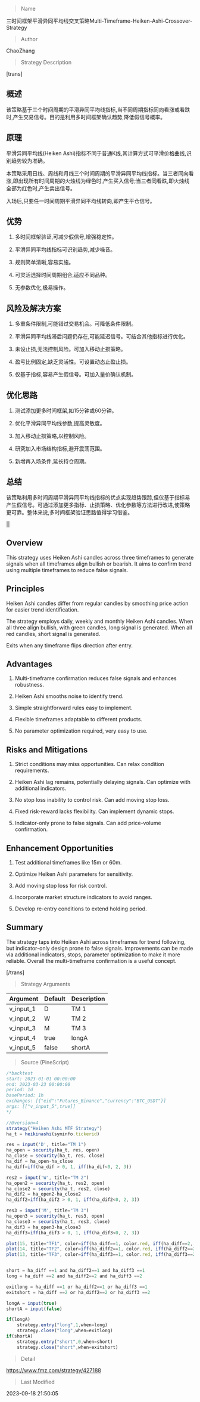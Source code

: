 
> Name

三时间框架平滑异同平均线交叉策略Multi-Timeframe-Heiken-Ashi-Crossover-Strategy

> Author

ChaoZhang

> Strategy Description

[trans]

## 概述

该策略基于三个时间周期的平滑异同平均线指标,当不同周期指标同向看涨或看跌时,产生交易信号。目的是利用多时间框架确认趋势,降低假信号概率。

## 原理

平滑异同平均线(Heiken Ashi)指标不同于普通K线,其计算方式可平滑价格曲线,识别趋势较为准确。

本策略采用日线、周线和月线三个时间周期的平滑异同平均线指标。当三者同向看涨,即出现所有时间周期的火烛线为绿色时,产生买入信号;当三者同看跌,即火烛线全部为红色时,产生卖出信号。

入场后,只要任一时间周期平滑异同平均线转向,即产生平仓信号。

## 优势

1. 多时间框架验证,可减少假信号,增强稳定性。

2. 平滑异同平均线指标可识别趋势,减少噪音。

3. 规则简单清晰,容易实施。

4. 可灵活选择时间周期组合,适应不同品种。

5. 无参数优化,极易操作。

## 风险及解决方案

1. 多重条件限制,可能错过交易机会。可降低条件限制。

2. 平滑异同平均线滞后问题仍存在,可能延迟信号。可结合其他指标进行优化。

3. 未设止损,无法控制风险。可加入移动止损策略。 

4. 盈亏比例固定,缺乏灵活性。可设置动态止盈止损。

5. 仅基于指标,容易产生假信号。可加入量价确认机制。

## 优化思路

1. 测试添加更多时间框架,如15分钟或60分钟。

2. 优化平滑异同平均线参数,提高灵敏度。

3. 加入移动止损策略,以控制风险。

4. 研究加入市场结构指标,避开震荡范围。 

5. 新增再入场条件,延长持仓周期。

## 总结

该策略利用多时间周期平滑异同平均线指标的优点实现趋势跟踪,但仅基于指标易产生假信号。可通过添加更多指标、止损策略、优化参数等方法进行改进,使策略更可靠。整体来说,多时间框架验证思路值得学习借鉴。

|| 

## Overview

This strategy uses Heiken Ashi candles across three timeframes to generate signals when all timeframes align bullish or bearish. It aims to confirm trend using multiple timeframes to reduce false signals.

## Principles

Heiken Ashi candles differ from regular candles by smoothing price action for easier trend identification.

The strategy employs daily, weekly and monthly Heiken Ashi candles. When all three align bullish, with green candles, long signal is generated. When all red candles, short signal is generated.

Exits when any timeframe flips direction after entry.

## Advantages  

1. Multi-timeframe confirmation reduces false signals and enhances robustness.

2. Heiken Ashi smooths noise to identify trend.

3. Simple straightforward rules easy to implement. 

4. Flexible timeframes adaptable to different products.

5. No parameter optimization required, very easy to use.

## Risks and Mitigations

1. Strict conditions may miss opportunities. Can relax condition requirements.

2. Heiken Ashi lag remains, potentially delaying signals. Can optimize with additional indicators.

3. No stop loss inability to control risk. Can add moving stop loss.

4. Fixed risk-reward lacks flexibility. Can implement dynamic stops. 

5. Indicator-only prone to false signals. Can add price-volume confirmation.

## Enhancement Opportunities

1. Test additional timeframes like 15m or 60m.

2. Optimize Heiken Ashi parameters for sensitivity.

3. Add moving stop loss for risk control.

4. Incorporate market structure indicators to avoid ranges.

5. Develop re-entry conditions to extend holding period.

## Summary

The strategy taps into Heiken Ashi across timeframes for trend following, but indicator-only design prone to false signals. Improvements can be made via additional indicators, stops, parameter optimization to make it more reliable. Overall the multi-timeframe confirmation is a useful concept.

[/trans]

> Strategy Arguments



|Argument|Default|Description|
|----|----|----|
|v_input_1|D|TM 1|
|v_input_2|W|TM 2|
|v_input_3|M|TM 3|
|v_input_4|true|longA|
|v_input_5|false|shortA|


> Source (PineScript)

``` javascript
/*backtest
start: 2023-01-01 00:00:00
end: 2023-03-23 00:00:00
period: 1d
basePeriod: 1h
exchanges: [{"eid":"Futures_Binance","currency":"BTC_USDT"}]
args: [["v_input_5",true]]
*/

//@version=4
strategy("Heiken Ashi MTF Strategy")
ha_t = heikinashi(syminfo.tickerid)

res = input('D', title="TM 1")
ha_open = security(ha_t, res, open)
ha_close = security(ha_t, res, close)
ha_dif = ha_open-ha_close
ha_diff=iff(ha_dif > 0, 1, iff(ha_dif<0, 2, 3))

res2 = input('W', title="TM 2")
ha_open2 = security(ha_t, res2, open)
ha_close2 = security(ha_t, res2, close)
ha_dif2 = ha_open2-ha_close2
ha_diff2=iff(ha_dif2 > 0, 1, iff(ha_dif2<0, 2, 3))

res3 = input('M', title="TM 3")
ha_open3 = security(ha_t, res3, open)
ha_close3 = security(ha_t, res3, close)
ha_dif3 = ha_open3-ha_close3
ha_diff3=iff(ha_dif3 > 0, 1, iff(ha_dif3<0, 2, 3))

plot(15, title="TF1", color=iff(ha_diff==1, color.red, iff(ha_diff==2, color.green, color.white)), style=plot.style_circles, linewidth=5, join=true)
plot(14, title="TF2", color=iff(ha_diff2==1, color.red, iff(ha_diff2==2, color.green, color.white)), style=plot.style_circles, linewidth=5, join=true)
plot(13, title="TF3", color=iff(ha_diff3==1, color.red, iff(ha_diff3==2, color.green, color.white)), style=plot.style_circles, linewidth=5, join=true)


short = ha_diff ==1 and ha_diff2==1 and ha_diff3 ==1
long = ha_diff ==2 and ha_diff2==2 and ha_diff3 ==2

exitlong = ha_diff ==1 or ha_diff2==1 or ha_diff3 ==1
exitshort = ha_diff ==2 or ha_diff2==2 or ha_diff3 ==2

longA = input(true)
shortA = input(false)

if(longA)
    strategy.entry("long",1,when=long)
    strategy.close("long",when=exitlong)
if(shortA)
    strategy.entry("short",0,when=short)
    strategy.close("short",when=exitshort)
```

> Detail

https://www.fmz.com/strategy/427188

> Last Modified

2023-09-18 21:50:05
